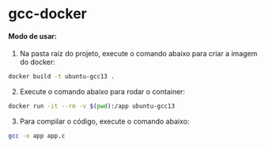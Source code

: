 # gcc-docker

#### Modo de usar:

1. Na pasta raiz do projeto, execute o comando abaixo para criar a imagem do docker:
```bash
docker build -t ubuntu-gcc13 .
```

2. Execute o comando abaixo para rodar o container:
```bash
docker run -it --rm -v $(pwd):/app ubuntu-gcc13
```

3. Para compilar o código, execute o comando abaixo:
```bash
gcc -o app app.c
```
